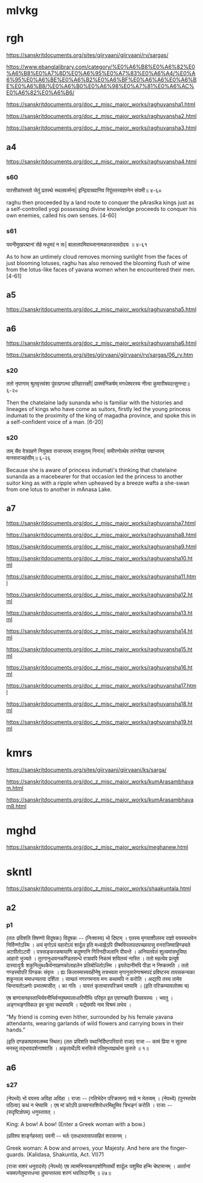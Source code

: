 
# mlvkg
# rgh
https://sanskritdocuments.org/sites/giirvaani/giirvaani/rv/sargas/

https://www.ebanglalibrary.com/category/%E0%A6%B8%E0%A6%82%E0%A6%B8%E0%A7%8D%E0%A6%95%E0%A7%83%E0%A6%A4/%E0%A6%95%E0%A6%BE%E0%A6%B2%E0%A6%BF%E0%A6%A6%E0%A6%BE%E0%A6%B8/%E0%A6%B0%E0%A6%98%E0%A7%81%E0%A6%AC%E0%A6%82%E0%A6%B6/


https://sanskritdocuments.org/doc_z_misc_major_works/raghuvansha1.html

https://sanskritdocuments.org/doc_z_misc_major_works/raghuvansha2.html

https://sanskritdocuments.org/doc_z_misc_major_works/raghuvansha3.html
## a4
https://sanskritdocuments.org/doc_z_misc_major_works/raghuvansha4.html
### s60
पारसीकांस्ततो जेतुं प्रतस्थे स्थलवर्त्मना|
इन्द्रियाख्यानिव रिपूंस्तत्त्वज्ञानेन संयमी॥ ४-६०

raghu then proceeded by a land route to conquer the pArasIka kings just as a self-controlled yogi possessing divine knowledge proceeds to conquer his own enemies, called his own senses. [4-60]
### s61
यवनीमुखपद्मानां सेहे मधुमदं न सः|
बालातपमिवाब्जानामकालजलदोदयः ॥ ४-६१

As to how an untimely cloud removes morning sunlight from the faces of just blooming lotuses, raghu has also removed the blooming flush of wine from the lotus-like faces of yavana women when he encountered their men. [4-61]
## a5
https://sanskritdocuments.org/doc_z_misc_major_works/raghuvansha5.html
## a6
https://sanskritdocuments.org/doc_z_misc_major_works/raghuvansha6.html

https://sanskritdocuments.org/sites/giirvaani/giirvaani/rv/sargas/06_rv.htm

### s20
ततो नृपाणाम् श्रुतवृत्तवंशा पुंवत्प्रगल्भा प्रतिहाररक्षी|
प्राक्संनिकर्षम् मगधेश्वरस्य नीत्वा कुमारीमवदत्सुनन्दा॥ ६-२०

Then the chatelaine lady sunanda who is familiar with the histories and lineages of kings who have come as suitors, firstly led the young princess indumati to the proximity of the king of magadha province, and spoke this in a self-confident voice of a man. [6-20]
### s20
ताम् सैव वेत्रग्रहणे नियुक्ता राजान्तरम् राजसुताम् निनाय|
समीरणोत्थेव तरंगरेखा पद्मान्तरम् मानसराजहंसीम्॥ ६-२६

Because she is aware of princess indumati's thinking that chatelaine sunanda as a macebearer for that occasion led the princess to another suitor king as with a ripple when upheaved by a breeze wafts a she-swan from one lotus to another in mAnasa Lake.
## a7
https://sanskritdocuments.org/doc_z_misc_major_works/raghuvansha7.html

https://sanskritdocuments.org/doc_z_misc_major_works/raghuvansha8.html

https://sanskritdocuments.org/doc_z_misc_major_works/raghuvansha9.html

https://sanskritdocuments.org/doc_z_misc_major_works/raghuvansha10.html

https://sanskritdocuments.org/doc_z_misc_major_works/raghuvansha11.html

https://sanskritdocuments.org/doc_z_misc_major_works/raghuvansha12.html

https://sanskritdocuments.org/doc_z_misc_major_works/raghuvansha13.html

https://sanskritdocuments.org/doc_z_misc_major_works/raghuvansha14.html

https://sanskritdocuments.org/doc_z_misc_major_works/raghuvansha15.html

https://sanskritdocuments.org/doc_z_misc_major_works/raghuvansha16.html

https://sanskritdocuments.org/doc_z_misc_major_works/raghuvansha17.html

https://sanskritdocuments.org/doc_z_misc_major_works/raghuvansha18.html

https://sanskritdocuments.org/doc_z_misc_major_works/raghuvansha19.html

# kmrs
https://sanskritdocuments.org/sites/giirvaani/giirvaani/ks/sarga/

https://sanskritdocuments.org/doc_z_misc_major_works/kumArasambhavam.html

https://sanskritdocuments.org/doc_z_misc_major_works/kumArasambhavam8.html

# mghd
https://sanskritdocuments.org/doc_z_misc_major_works/meghanew.html
# skntl
https://sanskritdocuments.org/doc_z_misc_major_works/shaakuntala.html
## a2
### p1
(ततः प्रविशति विषण्णो विदूषकः)
विदूषकः -- (निःश्वस्य)
भो दिष्टम् । एतस्य मृगयाशीलस्य राज्ञो वयस्यभावेन निर्विण्णोऽस्मि ।
अयं मृगोऽयं वहारोऽयं शार्दूल इति मध्याह्नेऽपि
ग्रीष्मविरलपादपच्छायासु वनराजिष्वाहिण्ड्यते अटवीतोऽटवी ।
पत्रसङ्करकषायाणि कदुष्णानि गिरिनदीजलानि पीयन्ते । अनियतवेलं
शूल्यमांसभूयिष्ठ आहारो भुज्यते । तुरगानुधावनकण्डितसन्धे
रात्रावपि निकामं शयितव्यं नास्ति । ततो महत्येव प्रत्यूषे
दास्याःपुत्रैः शकुनिलुब्धकैर्वनग्रहणकोलाहलेन प्रतिबोधितोऽस्मि ।
इयतेदानीमपि पीडा न निष्क्रामति । ततो गण्डस्योपरि पिण्डकः
संवृत्तः । ह्यः किलास्मास्ववहीनेषु तत्रभवता
मृगानुसारेणाश्रमपदं प्रविष्टस्य तापसकन्यका शकुन्तला
ममाधन्यतया दर्शिता । साम्प्रतं नगरगमनाय मनः कथामपि न
करोति । अद्यापि तस्य तामेव चिन्तयतोऽक्ष्णोः प्रभातमासीत् । का गतिः ।
यावत्तं कृताचारपरिक्रमं पश्यामि ।
(इति परिक्रम्यावलोक्य च)

एष बाणासनहस्ताभिर्यवनीभिर्वनपुष्पमालाधारिणीभिः परिवृत
इत एवागच्छति प्रियवयस्यः । भवतु । अङ्गभङ्गविकल इव भूत्वा
स्थास्यामि । यद्येवमपि नाम विश्रमं लभेय ।

“My friend is coming even hither, surrounded by his female yavana attendants, wearing garlands of wild flowers and carrying bows in their hands.”

(इति दण्डकाष्ठमवलम्ब्य स्थितः)
(ततः प्रविशति यथानिर्दिष्टपरिवारो राजा)
राजा --
कामं प्रिया न सुलभा मनस्तु तद्भावदर्शनाश्वासि ।
अकृतार्थेऽपि मनसिजे रतिमुभयप्रार्थना कुरुते ॥ १॥
## a6
### s27
(नेपथ्ये)
भो वयस्य अविहा अविहा ।
राजाः -- (गतिभेदेन परिक्रामन्)
सखे न भेतव्यम् ।
(नेपथ्ये)
(पुनस्तदेव पठित्वा)
कथं न भेष्यामि । एष मां कोऽपि प्रत्यवनतशिरोधरमिक्षुमिव
त्रिभङ्गं करोति ।
राजाः -- (सदृष्टिक्षेपम्)
धनुस्तावत् ।

King: A bow! A bow! (Enter a Greek woman with a bow.)

(प्रविश्य शार्ङ्गहस्ता)
यवनी -- भर्तः एतध्दस्तावापसहितं शरासनम् ।

Greek woman: A bow and arrows, your Majesty. And here are the finger-guards. (Kalidasa, Shakuntla, Act. VI)71

(राजा सशरं धनुरादत्ते)
(नेपथ्ये)
एष त्वामभिनवकण्ठशोणितार्थी शार्दूलः पशुमिव हन्मि
चेष्टमानम् ।
आर्तानां भयमपनेतुमात्तधन्वा दुष्यन्तस्तव शरणं
भवत्विदानीम् ॥ २७॥
